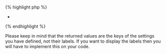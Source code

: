 
{% highlight php %}
<?php $multicheck_value = get_theme_mod( 'my_setting', array( 'option-1', 'option-3' ) ); ?>
<?php if ( ! empty( $multicheck_value ) ) : ?>
  <ul>
	<?php foreach ( $multicheck_value as $checked_value ) : ?>
		<li><?php echo $checked_value; ?></li>
	<?php endforeach; ?>
  </ul>
<?php endif; ?>
{% endhighlight %}

Please keep in mind that the returned values are the keys of the settings you have defined, not their labels. If you want to display the labels then you will have to implement this on your code.
